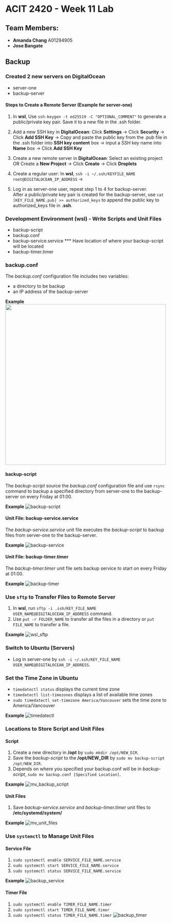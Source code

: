 # ACIT 2420 - Week 11 Lab 

## Team Members: 
* **Amanda Chang** A01294905 
* **Jose Bangate** 

## Backup 

### Created 2 new servers on DigitalOcean 
* server-one 
* backup-server 

#### Steps to Create a Remote Server (Example for server-one) 
1. In **wsl**, Use `ssh-keygen -t ed25519 -C "OPTIONAL_COMMENT"` to generate a public/private key pair. Save it to a new file in the .ssh folder. 

2. Add a new SSH key in **DigitalOcean**: Click **Settings** -> Click **Security** -> Click **Add SSH Key** -> Copy and paste the public key from the .pub file in the .ssh folder into **SSH key content** box -> input a SSH key name into **Name** box -> Click **Add SSH Key**  

3. Create a new remote server in **DigitalOcean**: Select an existing project OR Create a **New Project** -> Click **Create** -> Click **Droplets** 

4. Create a regular user: In **wsl**, `ssh -i ~/.ssh/KEYFILE_NAME root@DIGITALOCEAN_IP_ADDRESS` -> 

5. Log in as server-one user, repeat step 1 to 4 for backup-server.<br/>
After a public/private key pair is created for the backup-server, use `cat [KEY_FILE_NAME.pub] >> authorized_keys` to append the public key to authorized_keys file in **.ssh**.

### Development Environment (wsl) - Write Scripts and Unit Files 
* backup-script 
* backup.conf 
* backup-service.service *** Have location of where your backup-script will be located 
* backup-timer.timer 

### backup.conf 
The *backup.conf* configuration file includes two variables: 
- a directory to be backup 
- an IP address of the backup-server 

**Example**
[<img src="https://github.com/achang140/2420_week11_Lab/blob/main/images-directory/1wsl_sftp.jpg" width="500" height="500"/>](./images-directory/backup-conf.jpg)
<!-- ![backup-conf](./images-directory/backup-conf.jpg) -->

#### backup-script 
The *backup-script* source the *backup.conf* configuration file and use `rsync` command to backup a specified directory from server-one to the backup-server on every Friday at 01:00. 

**Example**
![backup-script](./images-directory/backup-script.jpg)

#### Unit File: backup-service.service 
The *backup-service.service* unit file executes the *backup-script* to backup files from server-one to the backup-server.  

**Example**
![backup-service](./images-directory/backup-service.jpg)

#### Unit File: backup-timer.timer 
The *backup-timer.timer* unit file sets backup service to start on every Friday at 01:00. 

**Example**
![backup-timer](./images-directory/backup-timer.jpg)


### Use `sftp` to Transfer Files to Remote Server 
1. In **wsl**, run `sftp -i .ssh/KEY_FILE_NAME USER_NAME@DIGITALOCEAN_IP_ADDRESS` command. 
2. Use `put -r FOLDER_NAME` to transfer all the files in a directory or `put FILE_NAME` to transfer a file. 

**Example**
![wsl_sftp](./images-directory/1wsl_sftp.jpg)

### Switch to Ubuntu (Servers)
* Log in server-one by `ssh -i ~/.ssh/KEY_FILE_NAME USER_NAME@DIGITALOCEAN_IP_ADDRESS`.

### Set the Time Zone in Ubuntu 
* `timedatectl status` displays the current time zone 
* `timedatectl list-timezones` displays a list of available time zones 
* `sudo timedatectl set-timezone America/Vancouver` sets the time zone to America/Vancouver 

**Example**
![timedatectl](./images-directory/3timedatectl.jpg)

### Locations to Store Script and Unit Files 

#### Script 
1. Create a new directory in **/opt** by `sudo mkdir /opt/NEW_DIR`.
2. Save the *backup-script* to the **/opt/NEW_DIR** by `sudo mv backup-script /opt/NEW_DIR`.
3. Depends on where you specified your backup.conf will be in *backup-script*, `sudo mv backup.conf [Specified Location]`. 

**Example**
![mv_backup_script](./images-directory/4mv_backup_script.jpg)

#### Unit Files 
1. Save *backup-service.service* and *backup-timer.timer* unit files to **/etc/systemd/system/** 

**Example**
![mv_unit_files](./images-directory/5mv_unit_files.jpg)


### Use `systemctl` to Manage Unit Files 

#### Service File 
1. `sudo systemctl enable SERVICE_FILE_NAME.service`
2. `sudo systemctl start SERVICE_FILE_NAME.service`
3. `sudo systemctl status SERVICE_FILE_NAME.service`

**Example**
![backup_service](./images-directory/6backup-service.jpg)

#### Timer File 
1. `sudo systemctl enable TIMER_FILE_NAME.timer`
2. `sudo systemctl start TIMER_FILE_NAME.timer`
3. `sudo systemctl status TIMER_FILE_NAME.timer`
![backup_timer](./images-directory/backup-timer.jpg)